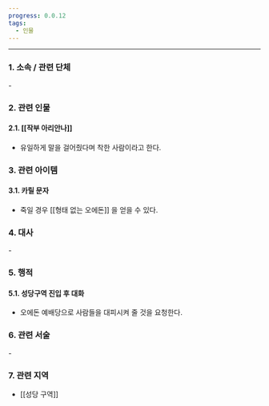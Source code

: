 ```yaml
---
progress: 0.0.12
tags:
  - 인물
---
```

---
### 1. 소속 / 관련 단체
\-
### 2. 관련 인물
#### 2.1. [[작부 아리안나]]
- 유일하게 말을 걸어줬다며 착한 사람이라고 한다.
### 3. 관련 아이템
#### 3.1. 카릴 문자
- 죽일 경우 [[형태 없는 오에돈]] 을 얻을 수 있다.
### 4. 대사
\-
### 5. 행적
#### 5.1. 성당구역 진입 후 대화
-  오에돈 예배당으로 사람들을 대피시켜 줄 것을 요청한다.
### 6. 관련 서술
\-
### 7. 관련 지역
- [[성당 구역]]